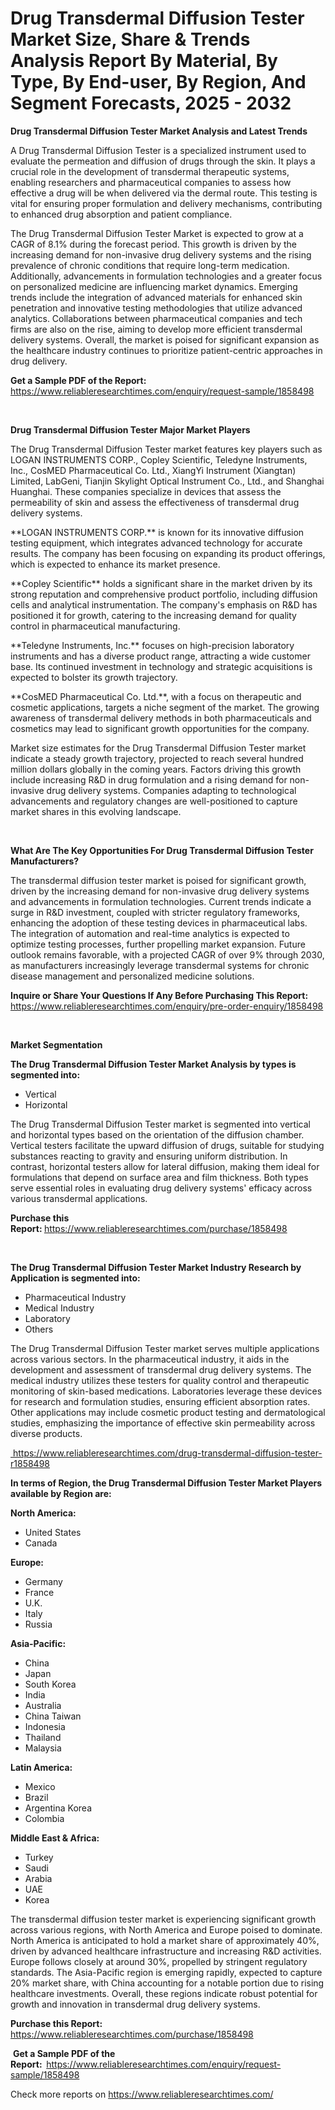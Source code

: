 <p><h1>Drug Transdermal Diffusion Tester Market Size, Share & Trends Analysis Report By Material, By Type, By End-user, By Region, And Segment Forecasts, 2025 - 2032</h1></p><p><strong>Drug Transdermal Diffusion Tester Market Analysis and Latest Trends</strong></p>
<p><p>A Drug Transdermal Diffusion Tester is a specialized instrument used to evaluate the permeation and diffusion of drugs through the skin. It plays a crucial role in the development of transdermal therapeutic systems, enabling researchers and pharmaceutical companies to assess how effective a drug will be when delivered via the dermal route. This testing is vital for ensuring proper formulation and delivery mechanisms, contributing to enhanced drug absorption and patient compliance.</p><p>The Drug Transdermal Diffusion Tester Market is expected to grow at a CAGR of 8.1% during the forecast period. This growth is driven by the increasing demand for non-invasive drug delivery systems and the rising prevalence of chronic conditions that require long-term medication. Additionally, advancements in formulation technologies and a greater focus on personalized medicine are influencing market dynamics. Emerging trends include the integration of advanced materials for enhanced skin penetration and innovative testing methodologies that utilize advanced analytics. Collaborations between pharmaceutical companies and tech firms are also on the rise, aiming to develop more efficient transdermal delivery systems. Overall, the market is poised for significant expansion as the healthcare industry continues to prioritize patient-centric approaches in drug delivery.</p></p>
<p><strong>Get a Sample PDF of the Report:&nbsp;</strong> <a href="https://www.reliableresearchtimes.com/enquiry/request-sample/1858498?utm_campaign=3065&utm_medium=2&utm_source=Github&utm_content=ia&utm_term=05032025&utm_id=drug-transdermal-diffusion-tester">https://www.reliableresearchtimes.com/enquiry/request-sample/1858498</a></p>
<p>&nbsp;</p>
<p><strong>Drug Transdermal Diffusion Tester Major Market Players</strong></p>
<p><p>The Drug Transdermal Diffusion Tester market features key players such as LOGAN INSTRUMENTS CORP., Copley Scientific, Teledyne Instruments, Inc., CosMED Pharmaceutical Co. Ltd., XiangYi Instrument (Xiangtan) Limited, LabGeni, Tianjin Skylight Optical Instrument Co., Ltd., and Shanghai Huanghai. These companies specialize in devices that assess the permeability of skin and assess the effectiveness of transdermal drug delivery systems.</p><p>**LOGAN INSTRUMENTS CORP.** is known for its innovative diffusion testing equipment, which integrates advanced technology for accurate results. The company has been focusing on expanding its product offerings, which is expected to enhance its market presence.</p><p>**Copley Scientific** holds a significant share in the market driven by its strong reputation and comprehensive product portfolio, including diffusion cells and analytical instrumentation. The company's emphasis on R&D has positioned it for growth, catering to the increasing demand for quality control in pharmaceutical manufacturing.</p><p>**Teledyne Instruments, Inc.** focuses on high-precision laboratory instruments and has a diverse product range, attracting a wide customer base. Its continued investment in technology and strategic acquisitions is expected to bolster its growth trajectory.</p><p>**CosMED Pharmaceutical Co. Ltd.**, with a focus on therapeutic and cosmetic applications, targets a niche segment of the market. The growing awareness of transdermal delivery methods in both pharmaceuticals and cosmetics may lead to significant growth opportunities for the company.</p><p>Market size estimates for the Drug Transdermal Diffusion Tester market indicate a steady growth trajectory, projected to reach several hundred million dollars globally in the coming years. Factors driving this growth include increasing R&D in drug formulation and a rising demand for non-invasive drug delivery systems. Companies adapting to technological advancements and regulatory changes are well-positioned to capture market shares in this evolving landscape.</p></p>
<p>&nbsp;</p>
<p><strong>What Are The Key Opportunities For Drug Transdermal Diffusion Tester Manufacturers?</strong></p>
<p><p>The transdermal diffusion tester market is poised for significant growth, driven by the increasing demand for non-invasive drug delivery systems and advancements in formulation technologies. Current trends indicate a surge in R&D investment, coupled with stricter regulatory frameworks, enhancing the adoption of these testing devices in pharmaceutical labs. The integration of automation and real-time analytics is expected to optimize testing processes, further propelling market expansion. Future outlook remains favorable, with a projected CAGR of over 9% through 2030, as manufacturers increasingly leverage transdermal systems for chronic disease management and personalized medicine solutions.</p></p>
<p><strong>Inquire or Share Your Questions If Any Before Purchasing This Report:</strong> <a href="https://www.reliableresearchtimes.com/enquiry/pre-order-enquiry/1858498?utm_campaign=3065&utm_medium=2&utm_source=Github&utm_content=ia&utm_term=05032025&utm_id=drug-transdermal-diffusion-tester">https://www.reliableresearchtimes.com/enquiry/pre-order-enquiry/1858498</a></p>
<p>&nbsp;</p>
<p><strong>Market Segmentation</strong></p>
<p><strong>The Drug Transdermal Diffusion Tester Market Analysis by types is segmented into:</strong></p>
<p><ul><li>Vertical</li><li>Horizontal</li></ul></p>
<p><p>The Drug Transdermal Diffusion Tester market is segmented into vertical and horizontal types based on the orientation of the diffusion chamber. Vertical testers facilitate the upward diffusion of drugs, suitable for studying substances reacting to gravity and ensuring uniform distribution. In contrast, horizontal testers allow for lateral diffusion, making them ideal for formulations that depend on surface area and film thickness. Both types serve essential roles in evaluating drug delivery systems' efficacy across various transdermal applications.</p></p>
<p><strong>Purchase this Report:&nbsp;</strong><a href="https://www.reliableresearchtimes.com/purchase/1858498?utm_campaign=3065&utm_medium=2&utm_source=Github&utm_content=ia&utm_term=05032025&utm_id=drug-transdermal-diffusion-tester">https://www.reliableresearchtimes.com/purchase/1858498</a></p>
<p>&nbsp;</p>
<p><strong>The Drug Transdermal Diffusion Tester Market Industry Research by Application is segmented into:</strong></p>
<p><ul><li>Pharmaceutical Industry</li><li>Medical Industry</li><li>Laboratory</li><li>Others</li></ul></p>
<p><p>The Drug Transdermal Diffusion Tester market serves multiple applications across various sectors. In the pharmaceutical industry, it aids in the development and assessment of transdermal drug delivery systems. The medical industry utilizes these testers for quality control and therapeutic monitoring of skin-based medications. Laboratories leverage these devices for research and formulation studies, ensuring efficient absorption rates. Other applications may include cosmetic product testing and dermatological studies, emphasizing the importance of effective skin permeability across diverse products.</p></p>
<p><a href="https://www.reliableresearchtimes.com/drug-transdermal-diffusion-tester-r1858498?utm_campaign=3065&utm_medium=2&utm_source=Github&utm_content=ia&utm_term=05032025&utm_id=drug-transdermal-diffusion-tester">&nbsp;https://www.reliableresearchtimes.com/drug-transdermal-diffusion-tester-r1858498</a></p>
<p><strong>In terms of Region, the Drug Transdermal Diffusion Tester Market Players available by Region are:</strong></p>
<p>
    <p> <strong> North America: </strong>
        <ul>
            <li>United States</li>
            <li>Canada</li>
        </ul>
        </p> 
    <p> <strong> Europe: </strong>
        <ul>
            <li>Germany</li>
            <li>France</li>
            <li>U.K.</li>
            <li>Italy</li>
            <li>Russia</li>
        </ul>
        </p> 
    <p> <strong> Asia-Pacific: </strong>
        <ul>
            <li>China</li>
            <li>Japan</li>
            <li>South Korea</li>
            <li>India</li>
            <li>Australia</li>
            <li>China Taiwan</li>
            <li>Indonesia</li>
            <li>Thailand</li>
            <li>Malaysia</li>
        </ul>
        </p> 
    <p> <strong> Latin America: </strong>
        <ul>
            <li>Mexico</li>
            <li>Brazil</li>
            <li>Argentina Korea</li>
            <li>Colombia</li>
        </ul>
        </p> 
    <p> <strong> Middle East & Africa: </strong>
        <ul>
            <li>Turkey</li>
            <li>Saudi</li>
            <li>Arabia</li>
            <li>UAE</li>
            <li>Korea</li>
        </ul>
    </p>
    </p>
<p><p>The transdermal diffusion tester market is experiencing significant growth across various regions, with North America and Europe poised to dominate. North America is anticipated to hold a market share of approximately 40%, driven by advanced healthcare infrastructure and increasing R&D activities. Europe follows closely at around 30%, propelled by stringent regulatory standards. The Asia-Pacific region is emerging rapidly, expected to capture 20% market share, with China accounting for a notable portion due to rising healthcare investments. Overall, these regions indicate robust potential for growth and innovation in transdermal drug delivery systems.</p></p>
<p><strong>Purchase this Report: </strong><a href="https://www.reliableresearchtimes.com/purchase/1858498?utm_campaign=3065&utm_medium=2&utm_source=Github&utm_content=ia&utm_term=05032025&utm_id=drug-transdermal-diffusion-tester">https://www.reliableresearchtimes.com/purchase/1858498</a></p>
<p>&nbsp;<strong>Get a Sample PDF of the Report:&nbsp;&nbsp;</strong><a href="https://www.reliableresearchtimes.com/enquiry/request-sample/1858498?utm_campaign=3065&utm_medium=2&utm_source=Github&utm_content=ia&utm_term=05032025&utm_id=drug-transdermal-diffusion-tester">https://www.reliableresearchtimes.com/enquiry/request-sample/1858498</a></p>
<p><strong></strong></p>
<p>Check more reports on <a href="https://www.reliableresearchtimes.com/?utm_campaign=3065&utm_medium=2&utm_source=Github&utm_content=ia&utm_term=05032025&utm_id=drug-transdermal-diffusion-tester">https://www.reliableresearchtimes.com/</a></p>
